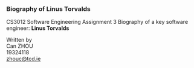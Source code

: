 ### Biography of Linus Torvalds
CS3012 Software Engineering Assignment 3
Biography of a key software engineer: **Linus Torvalds**

Written by  
Can ZHOU    
19324118   
zhouc@tcd.ie
